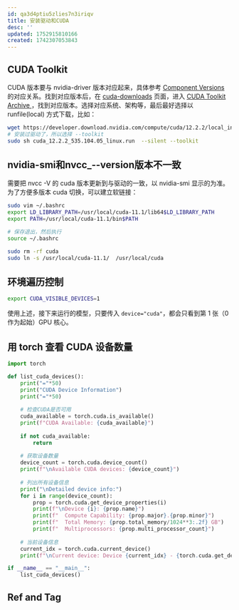 ```yaml
---
id: qa3d4ptiu5zlies7n3iriqv
title: 安装驱动和CUDA
desc: ''
updated: 1752915810166
created: 1742307053843
---
```


## CUDA Toolkit

CUDA 版本要与 nvidia-driver 版本对应起来，具体参考 [Component Versions](https://docs.nvidia.com/cuda/cuda-toolkit-release-notes/index.html#id5) 的对应关系。找到对应版本后，在 [cuda-downloads](https://developer.nvidia.com/cuda-downloads) 页面，进入 [CUDA Toolkit Archive
](https://developer.nvidia.com/cuda-toolkit-archive)，找到对应版本。选择对应系统、架构等，最后最好选择以 runfile(local) 方式下载，比如：

```bash
wget https://developer.download.nvidia.com/compute/cuda/12.2.2/local_installers/cuda_12.2.2_535.104.05_linux.run
# 安装过驱动了，所以选择 --toolkit
sudo sh cuda_12.2.2_535.104.05_linux.run  --silent --toolkit
```

## nvidia-smi和nvcc_--version版本不一致

需要把 nvcc -V 的 cuda 版本更新到与驱动的一致，以 nvidia-smi 显示的为准。为了方便多版本 cuda 切换，可以建立软链接：

```bash
sudo vim ~/.bashrc 
export LD_LIBRARY_PATH=/usr/local/cuda-11.1/lib64$LD_LIBRARY_PATH
export PATH=/usr/local/cuda-11.1/bin$PATH

# 保存退出，然后执行
source ~/.bashrc
```

```bash
sudo rm -rf cuda
sudo ln -s /usr/local/cuda-11.1/  /usr/local/cuda
```

## 环境遍历控制

```bash
export CUDA_VISIBLE_DEVICES=1
```

使用上述，接下来运行的模型，只要传入 `device="cuda"`，都会只看到第 1 张（0 作为起始）GPU 核心。

## 用 torch 查看 CUDA 设备数量

```py
import torch

def list_cuda_devices():
    print("="*50)
    print("CUDA Device Information")
    print("="*50)
    
    # 检查CUDA是否可用
    cuda_available = torch.cuda.is_available()
    print(f"CUDA Available: {cuda_available}")
    
    if not cuda_available:
        return
    
    # 获取设备数量
    device_count = torch.cuda.device_count()
    print(f"\nAvailable CUDA devices: {device_count}")
    
    # 列出所有设备信息
    print("\nDetailed device info:")
    for i in range(device_count):
        prop = torch.cuda.get_device_properties(i)
        print(f"\nDevice {i}: {prop.name}")
        print(f"  Compute Capability: {prop.major}.{prop.minor}")
        print(f"  Total Memory: {prop.total_memory/1024**3:.2f} GB")
        print(f"  Multiprocessors: {prop.multi_processor_count}")
    
    # 当前设备信息
    current_idx = torch.cuda.current_device()
    print(f"\nCurrent device: Device {current_idx} - {torch.cuda.get_device_name(current_idx)}")

if __name__ == "__main__":
    list_cuda_devices()
```

## Ref and Tag
